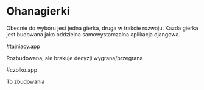 # Ohanagierki

Obecnie do wyboru jest jedna gierka, druga w trakcie rozwoju. Kazda gierka jest budowana jako oddzielna samowystarczalna aplikacja djangowa.

#tajniacy.app

Rozbudowana, ale brakuje decyzji wygrana/przegrana

#czolko.app

To zbudowania
 
